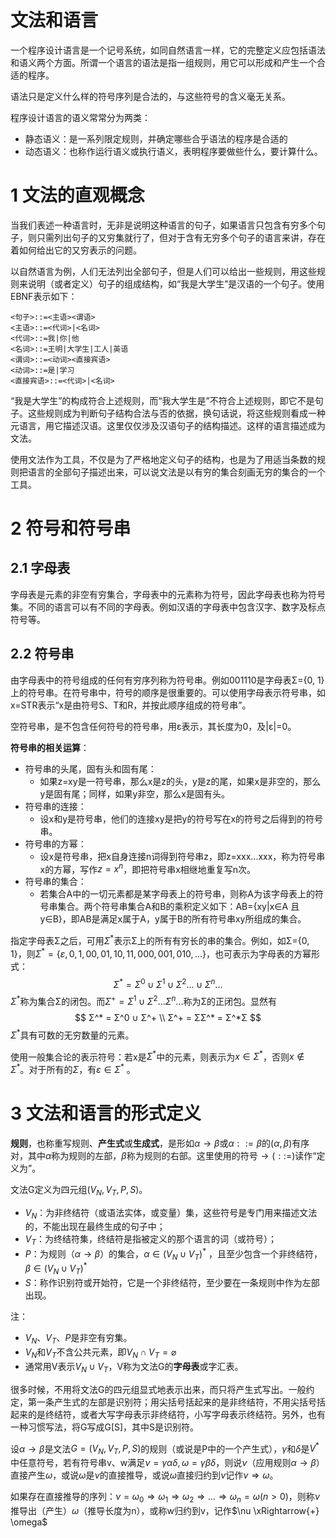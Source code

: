 # 文法和语言

一个程序设计语言是一个记号系统，如同自然语言一样，它的完整定义应包括语法和语义两个方面。所谓一个语言的语法是指一组规则，用它可以形成和产生一个合适的程序。

语法只是定义什么样的符号序列是合法的，与这些符号的含义毫无关系。

程序设计语言的语义常常分为两类：

- 静态语义：是一系列限定规则，并确定哪些合乎语法的程序是合适的
- 动态语义：也称作运行语义或执行语义，表明程序要做些什么，要计算什么。

# 1 文法的直观概念

当我们表述一种语言时，无非是说明这种语言的句子，如果语言只包含有穷多个句子，则只需列出句子的又穷集就行了，但对于含有无穷多个句子的语言来讲，存在着如何给出它的又穷表示的问题。

以自然语言为例，人们无法列出全部句子，但是人们可以给出一些规则，用这些规则来说明（或者定义）句子的组成结构，如“我是大学生”是汉语的一个句子。使用EBNF表示如下：

```
<句子>::=<主语><谓语>
<主语>::=<代词>|<名词>
<代词>::=我|你|他
<名词>::=王明|大学生|工人|英语
<谓词>::=<动词><直接宾语>
<动词>::=是|学习
<直接宾语>::=<代词>|<名词>
```

“我是大学生”的构成符合上述规则，而“我大学生是”不符合上述规则，即它不是句子。这些规则成为判断句子结构合法与否的依据，换句话说，将这些规则看成一种元语言，用它描述汉语。这里仅仅涉及汉语句子的结构描述。这样的语言描述成为文法。

使用文法作为工具，不仅是为了严格地定义句子的结构，也是为了用适当条数的规则把语言的全部句子描述出来，可以说文法是以有穷的集合刻画无穷的集合的一个工具。

# 2 符号和符号串

## 2.1 字母表

字母表是元素的非空有穷集合，字母表中的元素称为符号，因此字母表也称为符号集。不同的语言可以有不同的字母表。例如汉语的字母表中包含汉字、数字及标点符号等。

## 2.2 符号串

由字母表中的符号组成的任何有穷序列称为符号串。例如001110是字母表Σ={0, 1}上的符号串。在符号串中，符号的顺序是很重要的。可以使用字母表示符号串，如x=STR表示“x是由符号S、T和R，并按此顺序组成的符号串”。

空符号串，是不包含任何符号的符号串，用ε表示，其长度为0，及|ε|=0。

**符号串的相关运算**：

- 符号串的头尾，固有头和固有尾：
  - 如果z=xy是一符号串，那么x是z的头，y是z的尾，如果x是非空的，那么y是固有尾；同样，如果y非空，那么x是固有头。
- 符号串的连接：
  - 设x和y是符号串，他们的连接xy是把y的符号写在x的符号之后得到的符号串。
- 符号串的方幂：
  - 设x是符号串，把x自身连接n词得到符号串z，即z=xxx...xxx，称为符号串x的方幂，写作$z = x^n$，即把符号串x相继地重复写n次。
- 符号串的集合：
  - 若集合A中的一切元素都是某字母表上的符号串，则称A为该字母表上的符号串集合。两个符号串集合A和B的乘积定义如下：AB={xy|x∈A 且 y∈B}，即AB是满足x属于A，y属于B的所有符号串xy所组成的集合。

指定字母表Σ之后，可用$Σ^*$表示Σ上的所有有穷长的串的集合。例如，如Σ={0, 1}，则$Σ^*=\{ε, 0,1, 00, 01, 10, 11, 000, 001, 010, ...\}$，也可表示为字母表的方幂形式：
$$
Σ^* = Σ^0 ∪ Σ^1 ∪ Σ^2 ... ∪ Σ^n ...
$$
$Σ^*$称为集合Σ的闭包。而$Σ^+ = Σ^1 ∪ Σ^2 ... Σ^n ...$称为Σ的正闭包。显然有
$$
Σ^* = Σ^0 ∪ Σ^+	\\
Σ^+ = ΣΣ^* = Σ^*Σ
$$
$Σ^*$具有可数的无穷数量的元素。

使用一般集合论的表示符号：若x是$Σ^*$中的元素，则表示为$x \in Σ^*$，否则$x \not\in Σ^*$。对于所有的$Σ$，有$\varepsilon \in Σ^*$ 。

# 3 文法和语言的形式定义

**规则**，也称重写规则、**产生式**或**生成式**，是形如$\alpha \rightarrow \beta$或$\alpha ::= \beta$的$(\alpha, \beta)$有序对，其中$\alpha$称为规则的左部，$\beta$称为规则的右部。这里使用的符号$\rightarrow(::=)$读作“定义为”。

文法G定义为四元组$(V_N, V_T, P, S)$。

- $V_N$：为非终结符（或语法实体，或变量）集，这些符号是专门用来描述文法的，不能出现在最终生成的句子中；
- $V_T$：为终结符集，终结符是指被定义的那个语言的词（或符号）；
- $P$：为规则（$\alpha \rightarrow \beta$）的集合，$\alpha \in (V_N \cup V_T)^*$ ，且至少包含一个非终结符，$\beta \in (V_N \cup V_T)^*$
- $S$：称作识别符或开始符，它是一个非终结符，至少要在一条规则中作为左部出现。

注：

- $V_N$、$V_T$、$P$是非空有穷集。
- $V_N$和$V_T$不含公共元素，即$V_N \cap V_T = \varnothing$
- 通常用V表示$V_N \cup V_T$，V称为文法G的**字母表**或字汇表。

很多时候，不用将文法G的四元组显式地表示出来，而只将产生式写出。一般约定，第一条产生式的左部是识别符；用尖括号括起来的是非终结符，不用尖括号括起来的是终结符，或者大写字母表示非终结符，小写字母表示终结符。另外，也有一种习惯写法，将G写成G[S]，其中S是识别符。

设$\alpha \rightarrow \beta$是文法$G = (V_N, V_T, P, S)$的规则（或说是P中的一个产生式），$\gamma$和$\delta$是$V^*$中任意符号，若有符号串v、w满足$\nu = \gamma\alpha\delta, \omega = \gamma\beta\delta$，则说$\nu$（应用规则$\alpha \rightarrow \beta$）直接产生$\omega$，或说$\omega$是$\nu$的直接推导，或说$\omega$直接归约到$\nu$记作$\nu \Rightarrow \omega$。

如果存在直接推导的序列：$\nu = \omega_0 \Rightarrow \omega_1  \Rightarrow \omega_2  \Rightarrow ... \Rightarrow \omega_n = \omega (n > 0)$，则称$\nu$推导出（产生）$\omega$（推导长度为n），或称w归约到v，记作$\nu \xRightarrow{+} \omega$